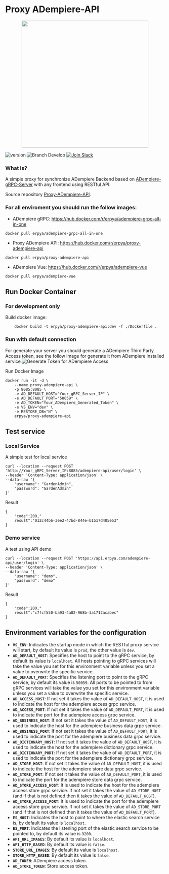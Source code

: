 Proxy ADempiere-API
==============

<div align="center">
	<img src="https://camo.githubusercontent.com/911c5d54ded447403e56de3f96f332c06bceb8bd/68747470733a2f2f75706c6f61642e77696b696d656469612e6f72672f77696b6970656469612f636f6d6d6f6e732f622f62312f4164656d70696572652d6c6f676f2e706e67" style="text-align:center;" width="400" />
</div>

![version](https://img.shields.io/badge/node-v10.x-blue.svg)
![Branch Develop](https://img.shields.io/badge/dev%20branch-develop-blue.svg)
<a href="http://slack.vuestorefront.io">![Join Slack](https://img.shields.io/badge/community%20chat-slack-FF1493.svg)</a>

### What is?
A simple proxy for synchronize ADempiere Backend based on [ADempiere-gRPC-Server](https://github.com/adempiere/adempiere-gRPC-Server) with any frontend using RESTful API.

Source repository [Proxy-ADempiere-API](https://github.com/adempiere/proxy-adempiere-api).

### For all enviroment you should run the follow images:
- ADempiere gRPC: https://hub.docker.com/r/erpya/adempiere-grpc-all-in-one
```shell
docker pull erpya/adempiere-grpc-all-in-one
```
- Proxy ADempiere API: https://hub.docker.com/r/erpya/proxy-adempiere-api
```shell
docker pull erpya/proxy-adempiere-api
```
- ADempiere Vue: https://hub.docker.com/r/erpya/adempiere-vue
```shell
docker pull erpya/adempiere-vue
```

## Run Docker Container

### For development only
Build docker image:
```shell
    docker build -t erpya/proxy-adempiere-api:dev -f ./Dockerfile .
```
### Run with default connection
For generate your server you should generate a ADempiere Third Party Access token, see the follow image for generate it from ADempiere installed service
![Generate Token for ADempiere Access](https://user-images.githubusercontent.com/2333092/99605765-bd47a600-29de-11eb-9987-3a7a23f356e3.gif)

Run Docker Image
```shell
docker run -it -d \
	--name proxy-adempiere-api \
	-p 8085:8085 \
	-e AD_DEFAULT_HOST="Your_gRPC_Server_IP" \
	-e AD_DEFAULT_PORT="50059" \
	-e AD_TOKEN="Your_ADempiere_Generated_Token" \
	-e VS_ENV="dev" \
	-e RESTORE_DB="N" \
	erpya/proxy-adempiere-api
```

## Test service

### Local Service
A simple test for local service
```shell
curl --location --request POST 'http://Your_gRPC_Server_IP:8085/adempiere-api/user/login' \
--header 'Content-Type: application/json' \
--data-raw '{
    "username": "GardenAdmin",
    "password": "GardenAdmin"
}'
```
Result
```shell
{
	"code":200,"
	result":"012c44b6-3ee2-47bd-844e-b1517d405e53"
}
```

### Demo service
A test using API demo
```shell
curl --location --request POST 'https://api.erpya.com/adempiere-api/user/login' \
--header 'Content-Type: application/json' \
--data-raw '{
    "username": "demo",
    "password": "demo"
}'
```
Result
```shell
{
	"code":200,"
	result":"c7fcf550-ba93-4a02-968b-3a1712acabec"
}
```
## Environment variables for the configuration

* **`VS_ENV`**: Indicates the startup mode in which the RESTful proxy service will start, by default its value is `prod`, the other value is `dev`.
* **`AD_DEFAULT_HOST`**: Specifies the host to point to the gRPC service, by default its value is `localhost`. All hosts pointing to gRPC services will take the value you set for this environment variable unless you set a value to overwrite the specific service.
* **`AD_DEFAULT_PORT`**: Specifies the listening port to point to the gRPC service, by default its value is `50059`. All ports to be pointed to from gRPC services will take the value you set for this environment variable unless you set a value to overwrite the specific service.
* **`AD_ACCESS_HOST`**: If not set it takes the value of `AD_DEFAULT_HOST`, it is used to indicate the host for the adempiere access grpc service.
* **`AD_ACCESS_PORT`**: If not set it takes the value of `AD_DEFAULT_PORT`, it is used to indicate the port for the adempiere access grpc service.
* **`AD_BUSINESS_HOST`**: If not set it takes the value of `AD_DEFAULT_HOST`, it is used to indicate the host for the adempiere business data grpc service.
* **`AD_BUSINESS_PORT`**: If not set it takes the value of `AD_DEFAULT_PORT`, it is used to indicate the port for the adempiere business data grpc service.
* **`AD_DICTIONARY_HOST`**: If not set it takes the value of `AD_DEFAULT_HOST`, it is used to indicate the host for the adempiere dictionary grpc service.
* **`AD_DICTIONARY_PORT`**: If not set it takes the value of `AD_DEFAULT_PORT`, it is used to indicate the port for the adempiere dictionary grpc service.
* **`AD_STORE_HOST`**: If not set it takes the value of `AD_DEFAULT_HOST`, it is used to indicate the host for the adempiere store data grpc service.
* **`AD_STORE_PORT`**: If not set it takes the value of `AD_DEFAULT_PORT`, it is used to indicate the port for the adempiere store data grpc service.
* **`AD_STORE_ACCESS_HOST`**: It is used to indicate the host for the adempiere access store grpc service. If not set it takes the value of `AD_STORE_HOST` (and if that is not defined then it takes the value of `AD_DEFAULT_HOST`).
* **`AD_STORE_ACCESS_PORT`**: It is used to indicate the port for the adempiere access store grpc service. If not set it takes the value of `AD_STORE_PORT` (and if that is not defined then it takes the value of `AD_DEFAULT_PORT`).
* **`ES_HOST`**: Indicates the host to point to where the elastic search service is, by default its value is `localhost`.
* **`ES_PORT`**: Indicates the listening port of the elastic search service to be pointed to, by default its value is `9200`.
* **`API_URL_IMAGES`**: By default its value is `localhost`.
* **`API_HTTP_BASED`**: By default its value is `false`.
* **`STORE_URL_IMAGES`**: By default its value is `localhost`.
* **`STORE_HTTP_BASED`**: By default its value is `false`.
* **`AD_TOKEN`**: ADempiere access token.
* **`AD_STORE_TOKEN`**: Store access token.
